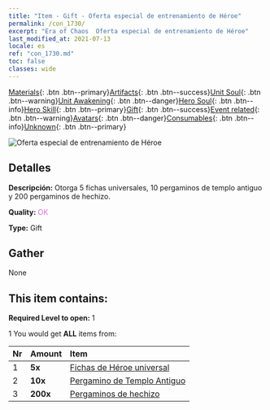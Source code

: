 ```yaml
---
title: "Item - Gift - Oferta especial de entrenamiento de Héroe"
permalink: /con_1730/
excerpt: "Era of Chaos  Oferta especial de entrenamiento de Héroe"
last_modified_at: 2021-07-13
locale: es
ref: "con_1730.md"
toc: false
classes: wide
---
```

 [Materials](/ItemsES/){: .btn .btn--primary}[Artifacts](/ItemsES/Artifacts/){: .btn .btn--success}[Unit Soul](/ItemsES/UnitSoul/){: .btn .btn--warning}[Unit Awakening](/ItemsES/UnitAwakening/){: .btn .btn--danger}[Hero Soul](/ItemsES/HeroSoul/){: .btn .btn--info}[Hero Skill](/ItemsES/HeroSkill/){: .btn .btn--primary}[Gift](/ItemsES/Gift/){: .btn .btn--success}[Event related](/ItemsES/Events/){: .btn .btn--warning}[Avatars](/ItemsES/Avatars/){: .btn .btn--danger}[Consumables](/ItemsES/Consumables/){: .btn .btn--info}[Unknown](/ItemsES/Unknown/){: .btn .btn--primary}

 ![Oferta especial de entrenamiento de Héroe](/images/t/i_907346.png)

## Detalles
 **Descripción:** Otorga 5 fichas universales, 10 pergaminos de templo antiguo y 200 pergaminos de hechizo.

 **Quality:** <span style="color: #DA70D6">OK</span>

 **Type:** Gift

## Gather

  None

## This item contains:

 **Required Level to open:** 1

 1 You would get **ALL** items  from:

  | Nr | Amount |     Item    |
  |:---|:-------|:------------|
  | 1 |  **5x** | [Fichas de Héroe universal](/ItemsES/her_358/) |  | 
  | 2 |  **10x** | [Pergamino de Templo Antiguo](/ItemsES/con_697/) |  | 
  | 3 |  **200x** | [Pergaminos de hechizo](/ItemsES/con_694/) |  | 
